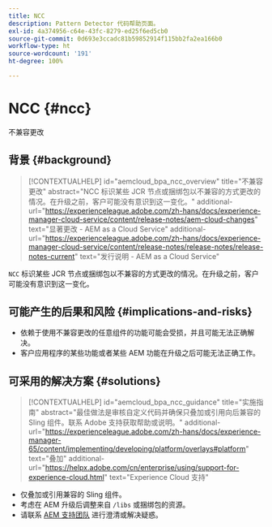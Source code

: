 ```yaml
---
title: NCC
description: Pattern Detector 代码帮助页面。
exl-id: 4a374956-c64e-43fc-8279-ed25f6ed5cb0
source-git-commit: 0d693e3ccadc81b59852914f115bb2fa2ea166b0
workflow-type: ht
source-wordcount: '191'
ht-degree: 100%

---
```


# NCC {#ncc}

不兼容更改

## 背景 {#background}

>[!CONTEXTUALHELP]
>id="aemcloud_bpa_ncc_overview"
>title="不兼容更改"
>abstract="NCC 标识某些 JCR 节点或捆绑包以不兼容的方式更改的情况。在升级之前，客户可能没有意识到这一变化。"
>additional-url="https://experienceleague.adobe.com/zh-hans/docs/experience-manager-cloud-service/content/release-notes/aem-cloud-changes" text="显著更改 - AEM as a Cloud Service"
>additional-url="https://experienceleague.adobe.com/zh-hans/docs/experience-manager-cloud-service/content/release-notes/release-notes/release-notes-current" text="发行说明 - AEM as a Cloud Service"

`NCC` 标识某些 JCR 节点或捆绑包以不兼容的方式更改的情况。在升级之前，客户可能没有意识到这一变化。

## 可能产生的后果和风险 {#implications-and-risks}

* 依赖于使用不兼容更改的任意组件的功能可能会受损，并且可能无法正确解决。
* 客户应用程序的某些功能或者某些 AEM 功能在升级之后可能无法正确工作。

## 可采用的解决方案 {#solutions}

>[!CONTEXTUALHELP]
>id="aemcloud_bpa_ncc_guidance"
>title="实施指南"
>abstract="最佳做法是审核自定义代码并确保只叠加或引用向后兼容的 Sling 组件。联系 Adobe 支持获取帮助或说明。"
>additional-url="https://experienceleague.adobe.com/zh-hans/docs/experience-manager-65/content/implementing/developing/platform/overlays#platform" text="叠加"
>additional-url="https://helpx.adobe.com/cn/enterprise/using/support-for-experience-cloud.html" text="Experience Cloud 支持"

* 仅叠加或引用兼容的 Sling 组件。
* 考虑在 AEM 升级后调整来自 `/libs` 或捆绑包的资源。
* 请联系 [AEM 支持团队](https://helpx.adobe.com/cn/enterprise/using/support-for-experience-cloud.html) 进行澄清或解决疑惑。
